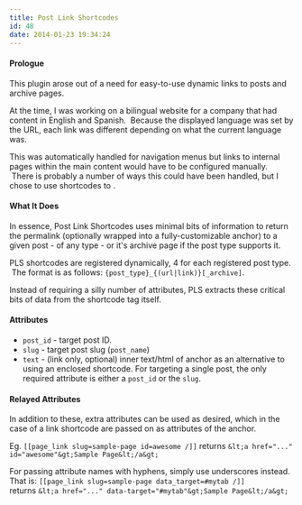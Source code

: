 ```yaml
---
title: Post Link Shortcodes
id: 48
date: 2014-01-23 19:34:24
---
```


#### Prologue

This plugin arose out of a need for easy-to-use dynamic links to posts and archive pages.

At the time, I was working on a bilingual website for a company that had content in English and Spanish.  Because the displayed language was set by the URL, each link was different depending on what the current language was.

This was automatically handled for navigation menus but links to internal pages within the main content would have to be configured manually.  There is probably a number of ways this could have been handled, but I chose to use shortcodes to .

#### What It Does

In essence, Post Link Shortcodes uses minimal bits of information to return the permalink (optionally wrapped into a fully-customizable anchor) to a given post - of any type - or it's archive page if the post type supports it.

PLS shortcodes are registered dynamically, 4 for each registered post type.  The format is as follows: `{post_type}_{(url|link)}[_archive]`.

Instead of requiring a silly number of attributes, PLS extracts these critical bits of data from the shortcode tag itself.

#### Attributes

*   `post_id` - target post ID.
*   `slug` - target post slug (`post_name`)
*   `text` - (link only, optional) inner text/html of anchor as an alternative to using an enclosed shortcode.
For targeting a single post, the only required attribute is either a `post_id` or the `slug`.

#### Relayed Attributes

In addition to these, extra attributes can be used as desired, which in the case of a link shortcode are passed on as attributes of the anchor.

Eg. `[[page_link slug=sample-page id=awesome /]]` returns `&lt;a href="..." id="awesome"&gt;Sample Page&lt;/a&gt;`

For passing attribute names with hyphens, simply use underscores instead.
That is: `[[page_link slug=sample-page data_target=#mytab /]]` returns `&lt;a href="..." data-target="#mytab"&gt;Sample Page&lt;/a&gt;`